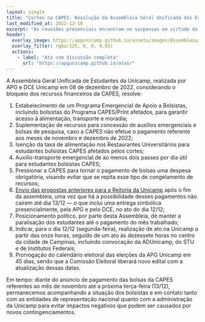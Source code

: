 ```yaml
---
layout: single
title: "Cortes na CAPES: Resolução da Assembleia Geral Unificada dos Estudantes"
last_modified_at: 2022-12-10
excerpt: "As reuniões presenciais encontram-se suspensas em virtude da pandemia da Covid-19"
header:
  overlay_image: https://apgunicamp.github.io/assets/images/Assembleia-1.jpeg
  overlay_filter: rgba(125, 0, 0, 0.95)
  actions:
    - label: "Ata com discussão completa"
      url: "https://apgunicamp.github.io/atas/"
---
```


A Assembleia Geral Unificada de Estudantes da Unicamp, realizada por APG e DCE Unicamp em 08 de dezembro de 2022, considerando o bloqueio dos recursos financeiros da CAPES, resolve:

1. Estabelecimento de um Programa Emergencial de Apoio a Bolsistas, incluindo bolsistas do Programa CAPES/PrInt afetados, para garantir acesso à alimentação, transporte e moradia;
2. Suplementação de recursos para concessão de auxílios emergenciais e bolsas de pesquisa, caso a CAPES não efetue o pagamento referente aos meses de novembro e dezembro de 2022;
3. Isenção da taxa de alimentação nos Restaurantes Universitários para estudantes bolsistas CAPES afetados pelos cortes;
4. Auxílio-transporte emergencial de ao menos dois passes por dia útil para estudantes bolsistas CAPES;
5. Pressionar a CAPES para tornar o pagamento de bolsas uma despesa obrigatória, visando evitar que se repita esse tipo de congelamento de recursos;
6. [Envio das propostas anteriores para a Reitoria da Unicamp](https://drive.google.com/file/d/1Bj7KXn7WOMglKO_JlSZP9Frfq50CbkGa/view?usp=sharing) após o fim da assembleia, uma vez que há a possibilidade desses pagamentos não caírem até dia 13/12 — o que inclui uma entrega simbólica presencialmente, pela APG e pelo DCE, no ato do dia 12/12;
7. Posicionamento político, por parte desta Assembleia, de manter a paralisação dos estudantes até o pagamento do mês trabalhado;
8. Indicar, para o dia 12/12 (segunda-feira), realização de ato na Unicamp a partir das onze horas, seguido de um ato às dezessete horas no centro da cidade de Campinas, incluindo convocação da ADUnicamp, do STU e de Institutos Federais;
9. Prorrogação do calendário eleitoral das eleições da APG Unicamp em 45 dias, sendo que a Comissão Eleitoral liberará novo edital com a atualização dessas datas.

Em tempo: diante do anúncio de pagamento das bolsas da CAPES referentes ao mês de novembro até a próxima terça-feira (13/12), permanecemos acompanhando a situação dos bolsistas e em contato tanto com as entidades de representação nacional quanto com a administração da Unicamp para evitar impactos negativos que podem ser causados por novos contingenciamentos. 